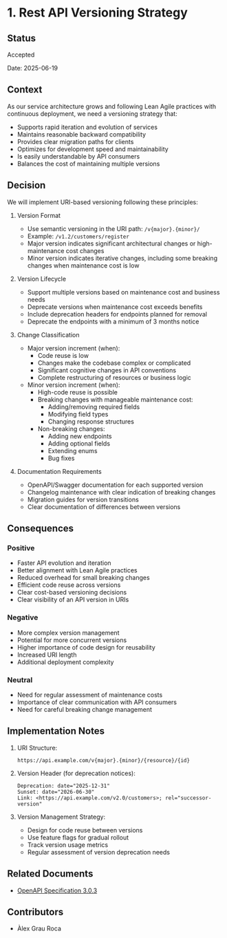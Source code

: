 # 1. Rest API Versioning Strategy

## Status

Accepted

Date: 2025-06-19

## Context

As our service architecture grows and following Lean Agile practices with continuous deployment, we need a 
versioning strategy that:

- Supports rapid iteration and evolution of services
- Maintains reasonable backward compatibility
- Provides clear migration paths for clients
- Optimizes for development speed and maintainability
- Is easily understandable by API consumers
- Balances the cost of maintaining multiple versions

## Decision

We will implement URI-based versioning following these principles:

1. Version Format
   - Use semantic versioning in the URI path: `/v{major}.{minor}/`
   - Example: `/v1.2/customers/register`
   - Major version indicates significant architectural changes or high-maintenance cost changes
   - Minor version indicates iterative changes, including some breaking changes when maintenance cost is low

2. Version Lifecycle
   - Support multiple versions based on maintenance cost and business needs
   - Deprecate versions when maintenance cost exceeds benefits
   - Include deprecation headers for endpoints planned for removal
   - Deprecate the endpoints with a minimum of 3 months notice

3. Change Classification
   - Major version increment (when):
     - Code reuse is low
     - Changes make the codebase complex or complicated
     - Significant cognitive changes in API conventions
     - Complete restructuring of resources or business logic
   - Minor version increment (when):
     - High-code reuse is possible
     - Breaking changes with manageable maintenance cost:
       - Adding/removing required fields
       - Modifying field types
       - Changing response structures
     - Non-breaking changes:
       - Adding new endpoints
       - Adding optional fields
       - Extending enums
       - Bug fixes

4. Documentation Requirements
   - OpenAPI/Swagger documentation for each supported version
   - Changelog maintenance with clear indication of breaking changes
   - Migration guides for version transitions
   - Clear documentation of differences between versions

## Consequences

### Positive

- Faster API evolution and iteration
- Better alignment with Lean Agile practices
- Reduced overhead for small breaking changes
- Efficient code reuse across versions
- Clear cost-based versioning decisions
- Clear visibility of an API version in URIs

### Negative

- More complex version management
- Potential for more concurrent versions
- Higher importance of code design for reusability
- Increased URI length
- Additional deployment complexity

### Neutral

- Need for regular assessment of maintenance costs
- Importance of clear communication with API consumers
- Need for careful breaking change management

## Implementation Notes

1. URI Structure:
    ```
    https://api.example.com/v{major}.{minor}/{resource}/{id}
    ```

2. Version Header (for deprecation notices):
    ```
    Deprecation: date="2025-12-31"
    Sunset: date="2026-06-30"
    Link: <https://api.example.com/v2.0/customers>; rel="successor-version"
    ```

3. Version Management Strategy:
   - Design for code reuse between versions
   - Use feature flags for gradual rollout
   - Track version usage metrics
   - Regular assessment of version deprecation needs

## Related Documents

- [OpenAPI Specification 3.0.3](https://spec.openapis.org/oas/v3.0.3)

## Contributors

- Àlex Grau Roca
